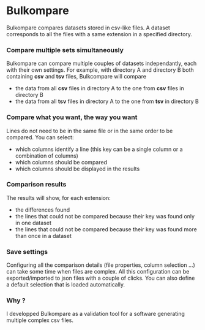 # Bulkompare

Bulkompare compares datasets stored in csv-like files.
A dataset corresponds to all the files with a same extension in a specified directory.

### Compare multiple sets simultaneously
Bulkompare can compare multiple couples of datasets independantly, each with their own settings. 
For example, with directory A and directory B both containing **csv** and **tsv** files, Bulkcompare will compare 
- the data from all **csv** files in directory A to the one from **csv** files in directory B
- the data from all **tsv** files in directory A to the one from **tsv** in directory B

### Compare what you want, the way you want
Lines do not need to be in the same file or in the same order to be compared. You can select:

- which columns identify a line (this key can be a single column or a combination of columns)
- which columns should be compared
- which columns should be displayed in the results

### Comparison results
The results will show, for each extension:

- the differences found
- the lines that could not be compared because their key was found only in one dataset
- the lines that could not be compared because their key was found more than once in a dataset


### Save settings
Configuring all the comparison details (file properties, column selection ...) can take some time when files are complex.
All this configuration can be exported/imported to json files with a couple of clicks.
You can also define a default selection that is loaded automatically.

### Why ?
I developped Bulkompare as a validation tool for a software generating multiple complex csv files.
